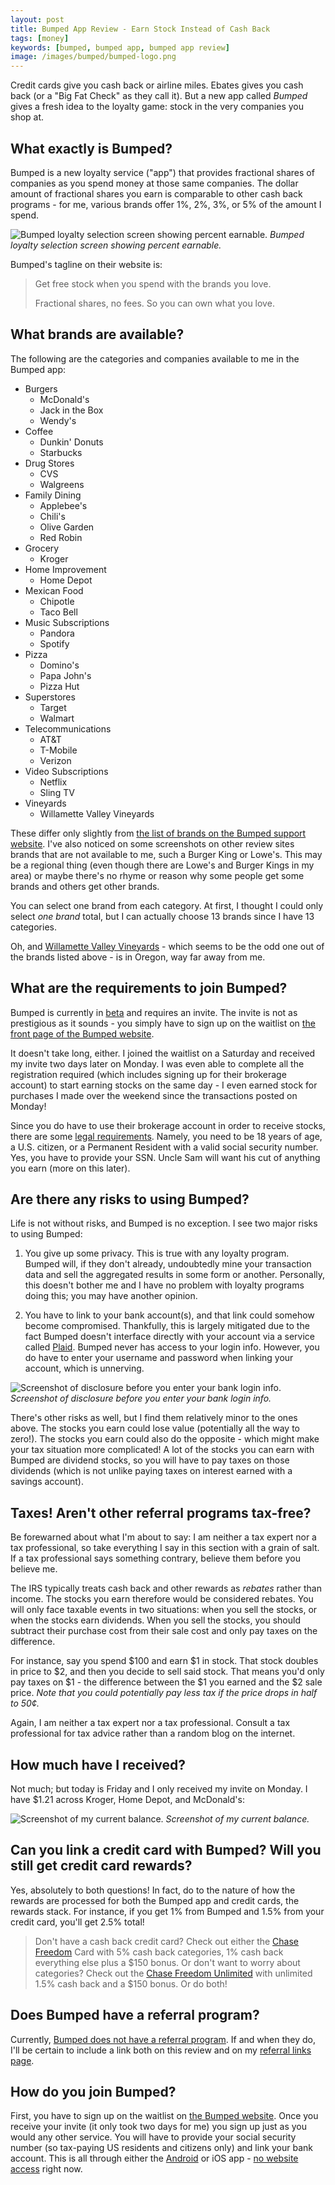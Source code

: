 ```yaml
---
layout: post
title: Bumped App Review - Earn Stock Instead of Cash Back
tags: [money]
keywords: [bumped, bumped app, bumped app review]
image: /images/bumped/bumped-logo.png
---
```


Credit cards give you cash back or airline miles. Ebates gives you cash back (or a "Big Fat Check" as they call it). But a new app called *Bumped* gives a fresh idea to the loyalty game: stock in the very companies you shop at.

## What exactly is Bumped?

Bumped is a new loyalty service ("app") that provides fractional shares of companies as you spend money at those same companies. The dollar amount of fractional shares you earn is comparable to other cash back programs - for me, various brands offer 1%, 2%, 3%, or 5% of the amount I spend.

![Bumped loyalty selection screen showing percent earnable.](/images/bumped/loyalty-selection-percentages.png)
*Bumped loyalty selection screen showing percent earnable.*

Bumped's tagline on their website is:

> Get free stock when you spend with the brands you love.
>
> Fractional shares, no fees. So you can own what you love.

## What brands are available?

The following are the categories and companies available to me in the Bumped app:

* Burgers
  * McDonald's
  * Jack in the Box
  * Wendy's
* Coffee
  * Dunkin' Donuts
  * Starbucks
* Drug Stores
  * CVS
  * Walgreens
* Family Dining
  * Applebee's
  * Chili's
  * Olive Garden
  * Red Robin
* Grocery
  * Kroger
* Home Improvement
  * Home Depot
* Mexican Food
  * Chipotle
  * Taco Bell
* Music Subscriptions
  * Pandora
  * Spotify
* Pizza
  * Domino's
  * Papa John's
  * Pizza Hut
* Superstores
  * Target
  * Walmart
* Telecommunications
  * AT&T
  * T-Mobile
  * Verizon
* Video Subscriptions
  * Netflix
  * Sling TV
* Vineyards
  * Willamette Valley Vineyards

These differ only slightly from [the list of brands on the Bumped support website](https://support.bumped.com/hc/en-us/articles/360000709971-What-brands-are-in-the-Bumped-app-). I've also noticed on some screenshots on other review sites brands that are not available to me, such a Burger King or Lowe's. This may be a regional thing (even though there are Lowe's and Burger Kings in my area) or maybe there's no rhyme or reason why some people get some brands and others get other brands.

You can select one brand from each category. At first, I thought I could only select *one brand* total, but I can actually choose 13 brands since I have 13 categories.

Oh, and [Willamette Valley Vineyards](https://en.wikipedia.org/wiki/Willamette_Valley_Vineyards) - which seems to be the odd one out of the brands listed above - is in Oregon, way far away from me.

## What are the requirements to join Bumped?

Bumped is currently in [beta](https://support.bumped.com/hc/en-us/articles/360000667971-Why-a-beta-test-) and requires an invite. The invite is not as prestigious as it sounds - you simply have to sign up on the waitlist on [the front page of the Bumped website](https://bumped.com/).

It doesn't take long, either. I joined the waitlist on a Saturday and received my invite two days later on Monday. I was even able to complete all the registration required (which includes signing up for their brokerage account) to start earning stocks on the same day - I even earned stock for purchases I made over the weekend since the transactions posted on Monday!

Since you do have to use their brokerage account in order to receive stocks, there are some [legal requirements](https://support.bumped.com/hc/en-us/articles/360017804351-Who-can-open-a-Bumped-account-). Namely, you need to be 18 years of age, a U.S. citizen, or a Permanent Resident with a valid social security number. Yes, you have to provide your SSN. Uncle Sam will want his cut of anything you earn (more on this later).

## Are there any risks to using Bumped?

Life is not without risks, and Bumped is no exception. I see two major risks to using Bumped:

1. You give up some privacy. This is true with any loyalty program. Bumped will, if they don't already, undoubtedly mine your transaction data and sell the aggregated results in some form or another. Personally, this doesn't bother me and I have no problem with loyalty programs doing this; you may have another opinion.

2. You have to link to your bank account(s), and that link could somehow become compromised. Thankfully, this is largely mitigated due to the fact Bumped doesn't interface directly with your account via a service called [Plaid](https://plaid.com/). Bumped never has access to your login info. However, you do have to enter your username and password when linking your account, which is unnerving.

![Screenshot of disclosure before you enter your bank login info.](/images/bumped/bumped-plaid-screenshot.png)
*Screenshot of disclosure before you enter your bank login info.*

There's other risks as well, but I find them relatively minor to the ones above. The stocks you earn could lose value (potentially all the way to zero!). The stocks you earn could also do the opposite - which might make your tax situation more complicated! A lot of the stocks you can earn with Bumped are dividend stocks, so you will have to pay taxes on those dividends (which is not unlike paying taxes on interest earned with a savings account).

## Taxes! Aren't other referral programs tax-free?

Be forewarned about what I'm about to say: I am neither a tax expert nor a tax professional, so take everything I say in this section with a grain of salt. If a tax professional says something contrary, believe them before you believe me.

The IRS typically treats cash back and other rewards as *rebates* rather than income. The stocks you earn therefore would be considered rebates. You will only face taxable events in two situations: when you sell the stocks, or when the stocks earn dividends. When you sell the stocks, you should subtract their purchase cost from their sale cost and only pay taxes on the difference.

For instance, say you spend $100 and earn $1 in stock. That stock doubles in price to $2, and then you decide to sell said stock. That means you'd only pay taxes on $1 - the difference between the $1 you earned and the $2 sale price. *Note that you could potentially pay less tax if the price drops in half to 50&cent;.*

Again, I am neither a tax expert nor a tax professional. Consult a tax professional for tax advice rather than a random blog on the internet.

## How much have I received?

Not much; but today is Friday and I only received my invite on Monday. I have $1.21 across Kroger, Home Depot, and McDonald's:

![Screenshot of my current balance.](/images/bumped/balance.png)
*Screenshot of my current balance.*

## Can you link a credit card with Bumped? Will you still get credit card rewards?

Yes, absolutely to both questions! In fact, do to the nature of how the rewards are processed for both the Bumped app and credit cards, the rewards stack. For instance, if you get 1% from Bumped and 1.5% from your credit card, you'll get 2.5% total!

> Don't have a cash back credit card? Check out either the [Chase Freedom](https://hendrixjoseph.github.io/chase-freedom/) Card with 5% cash back categories, 1% cash back everything else plus a $150 bonus. Or don't want to worry about categories? Check out the [Chase Freedom Unlimited](https://hendrixjoseph.github.io/chase-freedom-unlimited/) with unlimited 1.5% cash back and a $150 bonus. Or do both!

## Does Bumped have a referral program?

Currently, [Bumped does not have a referral program](https://support.bumped.com/hc/en-us/articles/360017800691-Does-Bumped-have-a-referral-program-). If and when they do, I'll be certain to include a link both on this review and on my [referral links page](https://hendrixjoseph.github.io/referral/).

## How do you join Bumped?

First, you have to sign up on the waitlist on [the Bumped website](https://bumped.com/). Once you receive your invite (it only took two days for me) you sign up just as you would any other service. You will have to provide your social security number (so tax-paying US residents and citizens only) and link your bank account. This is all through either the [Android](https://play.google.com/store/apps/details?id=com.bumped.BumpedMobileApp) or iOS app - [no website access](https://support.bumped.com/hc/en-us/articles/360017800471-Can-I-use-Bumped-from-the-web-) right now.
